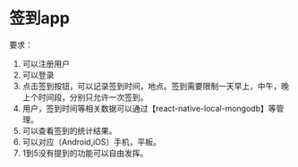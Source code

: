 # 签到app   

要求： 
1. 可以注册用户 
2. 可以登录 
3. 点击签到按钮，可以记录签到时间，地点。签到需要限制一天早上，中午，晚上个时间段，分别只允许一次签到。 
4. 用户，签到时间等相关数据可以通过【react-native-local-mongodb】等管理。 
5. 可以查看签到的统计结果。 
6. 可以对应（Android,iOS）手机，平板。 
7. 1到5没有提到的功能可以自由发挥。
